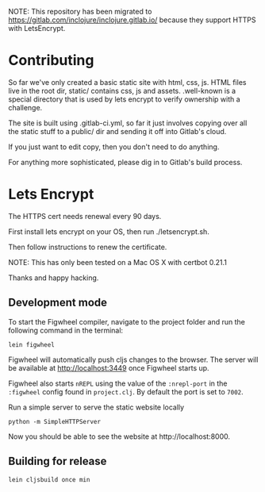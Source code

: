 NOTE: This repository has been migrated to https://gitlab.com/inclojure/inclojure.gitlab.io/ because they support HTTPS with LetsEncrypt.

# Contributing

So far we've only created a basic static site with html, css, js. HTML files live
in the root dir, static/ contains css, js and assets. .well-known is a special
directory that is used by lets encrypt to verify ownership with a challenge.

The site is built using .gitlab-ci.yml, so far it just involves copying over all
the static stuff to a public/ dir and sending it off into Gitlab's cloud.

If you just want to edit copy, then you don't need to do anything.

For anything more sophisticated, please dig in to Gitlab's build process.

# Lets Encrypt

The HTTPS cert needs renewal every 90 days.

First install lets encrypt on your OS, then run ./letsencrypt.sh.

Then follow instructions to renew the certificate.

NOTE: This has only been tested on a Mac OS X with certbot 0.21.1

Thanks and happy hacking.

## Development mode

To start the Figwheel compiler, navigate to the project folder and run the following command in the terminal:

```
lein figwheel
```

Figwheel will automatically push cljs changes to the browser. The server will be available at [http://localhost:3449](http://localhost:3449) once Figwheel starts up.

Figwheel also starts `nREPL` using the value of the `:nrepl-port` in the `:figwheel`
config found in `project.clj`. By default the port is set to `7002`.

Run a simple server to serve the static website locally
```
python -m SimpleHTTPServer
```

Now you should be able to see the website at http://localhost:8000.

## Building for release

```
lein cljsbuild once min
```
